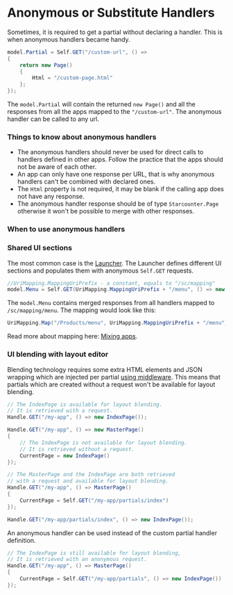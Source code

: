 # Anonymous or Substitute Handlers

Sometimes, it is required to get a partial without declaring a handler. This is when anonymous handlers became handy.

```csharp
model.Partial = Self.GET("/custom-url", () =>
{
    return new Page()
    {
        Html = "/custom-page.html"
    };
});
```

The `model.Partial` will contain the returned `new Page()` and all the responses from all the apps mapped to the `"/custom-url"`. The anonymous handler can be called to any url.

### Things to know about anonymous handlers

* The anonymous handlers should never be used for direct calls to handlers defined in other apps. Follow the practice that the apps should not be aware of each other.
* An app can only have one response per URL, that is why anonymous handlers can't be combined with declared ones.
* The `Html` property is not required, it may be blank if the calling app does not have any response.
* The anonymous handler response should be of type `Starcounter.Page` otherwise it won't be possible to merge with other responses.

### When to use anonymous handlers

### Shared UI sections

The most common case is the [Launcher](https://github.com/starcounterapps/launcher). The Launcher defines different UI sections and populates them with anonymous `Self.GET` requests.

```csharp
//UriMapping.MappingUriPrefix - a constant, equals to "/sc/mapping"
model.Menu = Self.GET(UriMapping.MappingUriPrefix + "/menu", () => new Page());
```

The `model.Menu` contains merged responses from all handlers mapped to `/sc/mapping/menu`. The mapping would look like this:

```csharp
UriMapping.Map("/Products/menu", UriMapping.MappingUriPrefix + "/menu");
```

Read more about mapping here: [Mixing apps](../blending/).

### UI blending with layout editor

Blending technology requires some extra HTML elements and JSON wrapping which are injected per partial [using middleware](middleware.md). This means that partials which are created without a request won't be available for layout blending.

```csharp
// The IndexPage is available for layout blending.
// It is retrieved with a request.
Handle.GET("/my-app", () => new IndexPage());
```

```csharp
Handle.GET("/my-app", () => new MasterPage()
{
    // The IndexPage is not available for layout blending.
    // It is retrieved without a request.
    CurrentPage = new IndexPage()
});
```

```csharp
// The MasterPage and the IndexPage are both retrieved
// with a request and available for layout blending.
Handle.GET("/my-app", () => MasterPage()
{
    CurrentPage = Self.GET("/my-app/partials/index")
});

Handle.GET("/my-app/partials/index", () => new IndexPage());
```

An anonymous handler can be used instead of the custom partial handler definition.

```csharp
// The IndexPage is still available for layout blending,
// It is retrieved with an anonymous request.
Handle.GET("/my-app", () => MasterPage()
{
    CurrentPage = Self.GET("/my-app/partials", () => new IndexPage())
});
```

